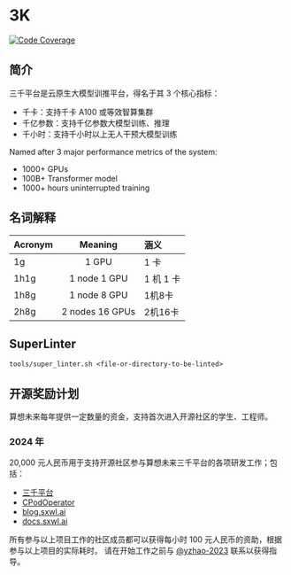 # 3K

[![Code Coverage](https://codecov.io/gh/NascentCore/3k/branch/master/graph/badge.svg)](https://codecov.io/gh/NascentCore/3k)

## 简介

三千平台是云原生大模型训推平台，得名于其 3 个核心指标：
* 千卡：支持千卡 A100 或等效智算集群
* 千亿参数：支持千亿参数大模型训练、推理
* 千小时：支持千小时以上无人干预大模型训练

Named after 3 major performance metrics of the system:
* 1000+ GPUs
* 100B+ Transformer model
* 1000+ hours uninterrupted training

## 名词解释

| Acronym  |      Meaning  |  涵义 |
|----------|:-------------:|:------|
| 1g   | 1 GPU           | 1 卡 |
| 1h1g | 1 node 1 GPU    | 1 机 1 卡 |
| 1h8g | 1 node 8 GPU    | 1机8卡  |
| 2h8g | 2 nodes 16 GPUs | 2机16卡 |

## SuperLinter

```shell
tools/super_linter.sh <file-or-directory-to-be-linted>
```

## 开源奖励计划

算想未来每年提供一定数量的资金，支持首次进入开源社区的学生、工程师。

### 2024 年

20,000 元人民币用于支持开源社区参与算想未来三千平台的各项研发工作；包括：
* [三千平台](https://github.com/NascentCore/3k)
* [CPodOperator](https://github.com/NascentCore/cpodoperator)
* [blog.sxwl.ai](https://github.com/NascentCore/blog.sxwl.ai)
* [docs.sxwl.ai](https://github.com/NascentCore/docs.sxwl.ai)

所有参与以上项目工作的社区成员都可以获得每小时 100 元人民币的资助，根据参与以上项目的实际耗时。
请在开始工作之前与 [@yzhao-2023](https://github.com/yzhao-2023) 联系以获得指导。
